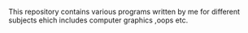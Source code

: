 This repository contains various programs written by me for different subjects ehich includes computer graphics ,oops etc.
